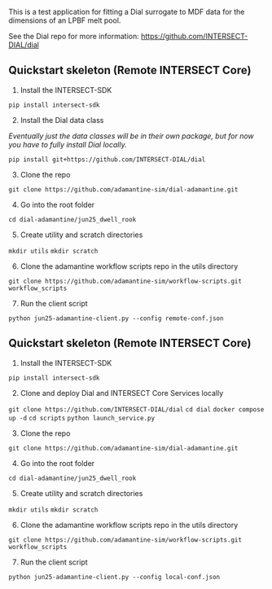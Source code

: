 This is a test application for fitting a Dial surrogate to MDF data for the dimensions of an LPBF melt pool.

See the Dial repo for more information:
https://github.com/INTERSECT-DIAL/dial

## Quickstart skeleton (Remote INTERSECT Core)
1) Install the INTERSECT-SDK

`pip install intersect-sdk`

2) Install the Dial data class

_Eventually just the data classes will be in their own package, but for now you have to fully install Dial locally._

`pip install git+https://github.com/INTERSECT-DIAL/dial`

3) Clone the repo

`git clone https://github.com/adamantine-sim/dial-adamantine.git`

4) Go into the root folder

`cd dial-adamantine/jun25_dwell_rook`

5) Create utility and scratch directories

`mkdir utils`
`mkdir scratch`

6) Clone the adamantine workflow scripts repo in the utils directory

`git clone https://github.com/adamantine-sim/workflow-scripts.git workflow_scripts`

7) Run the client script

`python jun25-adamantine-client.py --config remote-conf.json`

## Quickstart skeleton (Remote INTERSECT Core)
1) Install the INTERSECT-SDK

`pip install intersect-sdk`

2) Clone and deploy Dial and INTERSECT Core Services locally

`git clone https://github.com/INTERSECT-DIAL/dial`
`cd dial`
`docker compose up -d`
`cd scripts`
`python launch_service.py`

3) Clone the repo

`git clone https://github.com/adamantine-sim/dial-adamantine.git`

4) Go into the root folder

`cd dial-adamantine/jun25_dwell_rook`

5) Create utility and scratch directories

`mkdir utils`
`mkdir scratch`

6) Clone the adamantine workflow scripts repo in the utils directory

`git clone https://github.com/adamantine-sim/workflow-scripts.git workflow_scripts`

7) Run the client script

`python jun25-adamantine-client.py --config local-conf.json`